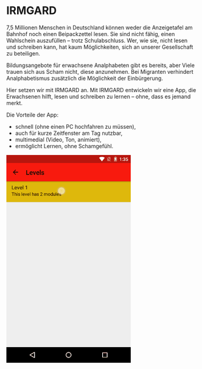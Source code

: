 # IRMGARD
7,5 Millionen Menschen in Deutschland können weder die Anzeigetafel am Bahnhof noch einen Beipackzettel lesen. Sie sind nicht fähig, einen Wahlschein auszufüllen – trotz Schulabschluss. Wer, wie sie, nicht lesen und schreiben kann, hat kaum Möglichkeiten, sich an unserer Gesellschaft zu beteiligen.

Bildungsangebote für erwachsene Analphabeten gibt es bereits, aber Viele trauen sich aus Scham nicht, diese anzunehmen. Bei Migranten verhindert Analphabetismus zusätzlich die Möglichkeit der Einbürgerung.

Hier setzen wir mit IRMGARD an. Mit IRMGARD entwickeln wir eine App, die Erwachsenen hilft, lesen und schreiben zu lernen – ohne, dass es jemand merkt.

Die Vorteile der App:

- schnell (ohne einen PC hochfahren zu müssen),
- auch für kurze Zeitfenster am Tag nutzbar,
- multimedial (Video, Ton, animiert),
- ermöglicht Lernen, ohne Schamgefühl.

![demo]

[demo]: https://raw.githubusercontent.com/Thepagedot/IRMGARD/master/Misc/IrmgardDemo.gif "App Demo"
